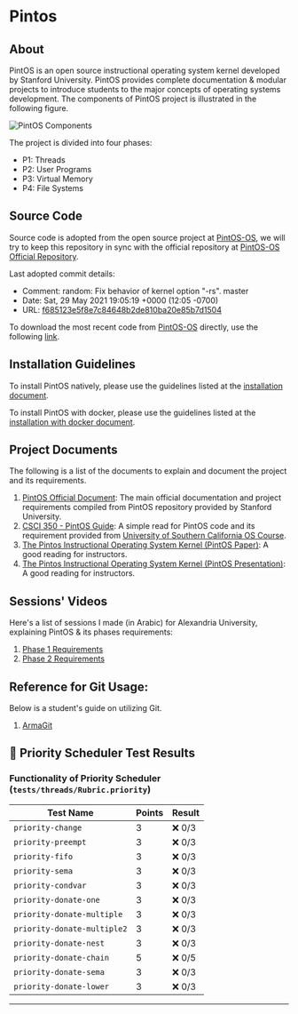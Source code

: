 # Pintos

## About

PintOS is an open source instructional operating system kernel developed by Stanford University. PintOS provides complete documentation & modular projects to introduce students to the major concepts of operating systems development. The components of PintOS project is illustrated in the following figure.

![PintOS Components](resources/pintos_components.png "PintOS Components")

The project is divided into four phases:

* P1: Threads
* P2: User Programs
* P3: Virtual Memory
* P4: File Systems

## Source Code

Source code is adopted from the open source project at [PintOS-OS](https://pintos-os.org/), we will try to keep this repository in sync with the official repository at [PintOS-OS Official Repository](https://pintos-os.org/cgi-bin/gitweb.cgi?p=pintos-anon;a=summary).

Last adopted commit details:

* Comment: random: Fix behavior of kernel option "-rs". master
* Date: Sat, 29 May 2021 19:05:19 +0000 (12:05 -0700)
* URL: [f685123e5f8e7c84648b2de810ba20e85b7d1504](https://pintos-os.org/cgi-bin/gitweb.cgi?p=pintos-anon;a=commit;h=f685123e5f8e7c84648b2de810ba20e85b7d1504)

To download the most recent code from [PintOS-OS](https://pintos-os.org/) directly, use the following [link](https://pintos-os.org/cgi-bin/gitweb.cgi?p=pintos-anon;a=snapshot;h=HEAD).

## Installation Guidelines

To install PintOS natively, please use the guidelines listed at the [installation document](Installation.md).

To install PintOS with docker, please use the guidelines listed at the [installation with docker document](Installation_with_docker.md).

## Project Documents

The following is a list of the documents to explain and document the project and its requirements.

1. [PintOS Official Document](guides/PintOS&#32;Official&#32;Document.pdf): The main official documentation and project requirements compiled from PintOS repository provided by Stanford University.
2. [CSCI 350 - PintOS Guide](guides/CSCI&#32;350&#32;-&#32;Pintos&#32;Guide.pdf): A simple read for PintOS code and its requirement provided from [University of Southern California OS Course](http://bits.usc.edu/cs350/).
3. [The Pintos Instructional Operating System Kernel (PintOS Paper)](guides/The&#32;Pintos&#32;Instructional&#32;Operating&#32;System&#32;Kernel.pdf): A good reading for instructors.
4. [The Pintos Instructional Operating System Kernel (PintOS Presentation)](guides/SIGCSE2009-Pintos.pdf): A good reading for instructors.

## Sessions' Videos

Here's a list of sessions I made (in Arabic) for Alexandria University, explaining PintOS & its phases requirements:

1. [Phase 1 Requirements](https://youtu.be/RLx_0nnEjaM)
2. [Phase 2 Requirements](https://youtu.be/bFUmvVgmbOs)

## Reference for Git Usage:

Below is a student's guide on utilizing Git.

1. [ArmaGit](https://github.com/Armaritto/ArmaGit)

## 🧪 Priority Scheduler Test Results

### Functionality of Priority Scheduler (`tests/threads/Rubric.priority`)

| Test Name                            | Points | Result |
|-------------------------------------|--------|--------|
| `priority-change`                   | 3      | ❌ 0/3 |
| `priority-preempt`                  | 3      | ❌ 0/3 |
| `priority-fifo`                     | 3      | ❌ 0/3 |
| `priority-sema`                     | 3      | ❌ 0/3 |
| `priority-condvar`                  | 3      | ❌ 0/3 |
| `priority-donate-one`              | 3      | ❌ 0/3 |
| `priority-donate-multiple`         | 3      | ❌ 0/3 |
| `priority-donate-multiple2`        | 3      | ❌ 0/3 |
| `priority-donate-nest`             | 3      | ❌ 0/3 |
| `priority-donate-chain`            | 5      | ❌ 0/5 |
| `priority-donate-sema`             | 3      | ❌ 0/3 |
| `priority-donate-lower`            | 3      | ❌ 0/3 |

---